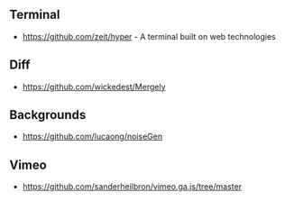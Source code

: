 ## Terminal
- https://github.com/zeit/hyper - A terminal built on web technologies

## Diff
- https://github.com/wickedest/Mergely

## Backgrounds
- https://github.com/lucaong/noiseGen

## Vimeo
- https://github.com/sanderheilbron/vimeo.ga.js/tree/master
